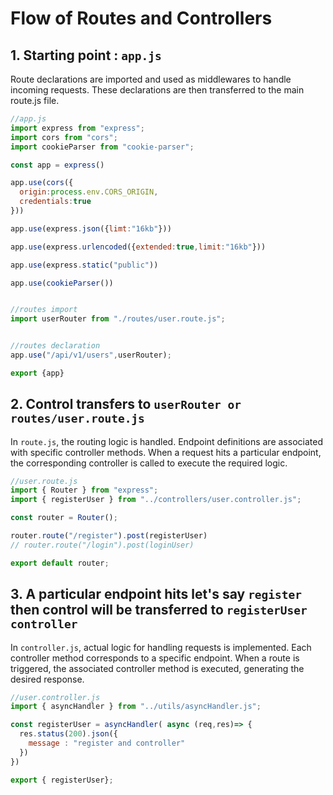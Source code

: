 # Flow of Routes and Controllers

## 1. Starting point : `app.js`

Route declarations are imported and used as middlewares to handle incoming requests. These declarations are then transferred to the main route.js file.

```js
//app.js
import express from "express";
import cors from "cors";
import cookieParser from "cookie-parser";

const app = express()

app.use(cors({
  origin:process.env.CORS_ORIGIN,
  credentials:true
}))

app.use(express.json({limt:"16kb"}))

app.use(express.urlencoded({extended:true,limit:"16kb"}))

app.use(express.static("public"))

app.use(cookieParser())


//routes import
import userRouter from "./routes/user.route.js";


//routes declaration
app.use("/api/v1/users",userRouter);

export {app}

```

## 2. Control transfers to `userRouter or routes/user.route.js`

In `route.js`, the routing logic is handled. Endpoint definitions are associated with specific controller methods. When a request hits a particular endpoint, the corresponding controller is called to execute the required logic.

```js
//user.route.js
import { Router } from "express";
import { registerUser } from "../controllers/user.controller.js";

const router = Router();

router.route("/register").post(registerUser)
// router.route("/login").post(loginUser)

export default router;
```

## 3. A particular endpoint hits let's say `register` then control will be transferred to `registerUser controller`

In `controller.js`, actual logic for handling requests is implemented. Each controller method corresponds to a specific endpoint. When a route is triggered, the associated controller method is executed, generating the desired response.

```js
//user.controller.js
import { asyncHandler } from "../utils/asyncHandler.js";

const registerUser = asyncHandler( async (req,res)=> {
  res.status(200).json({
    message : "register and controller"
  })
})

export { registerUser};
```


